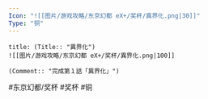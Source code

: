 ```yaml
---
Icon: "![[图片/游戏攻略/东京幻都 eX+/奖杯/異界化.png|30]]"
Type: "铜"
---
```

```ad-common-bronze-trophy
title: (Title:: "異界化")
![[图片/游戏攻略/东京幻都 eX+/奖杯/異界化.png|100]]

(Comment:: "完成第１話「異界化」")
```

#东京幻都/奖杯 #奖杯 #铜
